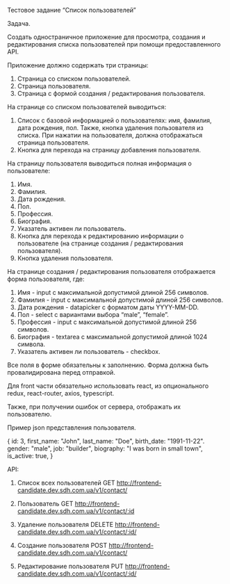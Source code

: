 Тестовое задание “Список пользователей”

Задача.

Создать одностраничное приложение для просмотра, создания и редактирования списка пользователей при помощи предоставленного API.

Приложение должно содержать три страницы:
1. Страница со списком пользователей.
2. Страница пользователя.
3. Страница с формой создания / редактирования пользователя.

На странице со списком пользователей выводиться:
1. Список с базовой информацией о пользователях: имя, фамилия, дата рождения, пол. 
    Также, кнопка удаления пользователя из списка. 
    При нажатии на пользователя, должна отображаться страница пользователя.
2. Кнопка для перехода на страницу добавления пользователя.

На страницу пользователя выводиться полная информация о пользователе:
1. Имя.
2. Фамилия.
3. Дата рождения.
4. Пол.
5. Профессия.
6. Биография.
7. Указатель активен ли пользователь.
8. Кнопка для перехода к редактированию информации о пользователе (на странице создания / редактирования пользователя).
9. Кнопка удаления пользователя.

На странице создания / редактирования пользователя отображается форма
пользователя, где:
1. Имя - input с максимальной допустимой длиной 256 символов.
2. Фамилия - input с максимальной допустимой длиной 256 символов.
3. Дата рождения - datapicker с форматом даты YYYY-MM-DD.
4. Пол - select с вариантами выбора “male”, “female”.
5. Профессия - input с максимальной допустимой длиной 256 символов.
6. Биография - textarea с максимальной допустимой длиной 1024 символа.
7. Указатель активен ли пользователь - checkbox.

Все поля в форме обязательны к заполнению. 
Форма должна быть провалидирована перед отправкой. 

Для front части обязательно использовать react, 
из опционального redux, react-router, axios, typescript. 

Также, при получении ошибок от сервера, отображать их пользователю.

Пример json представления пользователя.

{
    id: 3,
    first_name: "John",
    last_name: "Doe",
    birth_date: "1991-11-22".
    gender: "male",
    job: "builder",
    biography: "I was born in small town",
    is_active: true,
}

API:
1. Список всех пользователей GET
http://frontend-candidate.dev.sdh.com.ua/v1/contact/

2. Пользователь GET
http://frontend-candidate.dev.sdh.com.ua/v1/contact/:id

3. Удаление пользователя DELETE
http://frontend-candidate.dev.sdh.com.ua/v1/contact/:id/

4. Создание пользователя POST
http://frontend-candidate.dev.sdh.com.ua/v1/contact/

5. Редактирование пользователя PUT
http://frontend-candidate.dev.sdh.com.ua/v1/contact/:id/